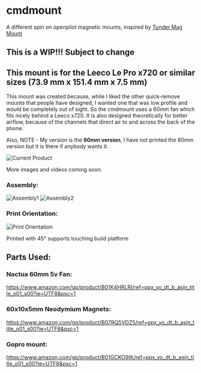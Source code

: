 # cmdmount
A different spin on openpilot magnetic mounts, inspired by [Tunder Mag Mount](https://github.com/Tundergit/mag-mount-fast)

## This is a WIP!!! Subject to change
## This mount is for the Leeco Le Pro x720 or similar sizes (73.9 mm x 151.4 mm x 7.5 mm)

This mount was created because, while I liked the other quick-remove mounts that people have designed, I wanted one that was low profile and would be completely out of sight. So the cmdmount uses a 60mm fan which fits nicely behind a Leeco x720. It is also designed theoretically for better airflow, because of the channels that direct air to and across the back of the phone.

Also, NOTE - My version is the **60mm version**, I have not printed the 80mm version but it is there if anybody wants it.

![Current Product](https://i.imgur.com/jF9zcHw.jpg)

More images and videos coming soon.

### Assembly:
![Assembly1](https://i.imgur.com/Oqw8CGs.png)
![Assembly2](https://i.imgur.com/mDZj2a4.png)

### Print Orientation:
![Print Orientation](https://i.imgur.com/KAg5733.png)

Printed with 45° supports touching build platform

## Parts Used:
### Noctua 60mm 5v Fan:
https://www.amazon.com/gp/product/B01K4HRLRI/ref=ppx_yo_dt_b_asin_title_o01_s00?ie=UTF8&psc=1
### 60x10x5mm Neodymium Magnets:
https://www.amazon.com/gp/product/B07RQ5VDZ5/ref=ppx_yo_dt_b_asin_title_o01_s00?ie=UTF8&psc=1
### Gopro mount:
https://www.amazon.com/gp/product/B01GCKO9IK/ref=ppx_yo_dt_b_asin_title_o01_s00?ie=UTF8&psc=1
